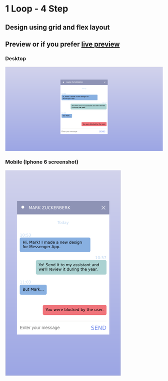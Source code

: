 # 1 Loop - 4 Step

## Design using grid and flex layout

## Preview or if you prefer [live preview](https://luanraithz.github.io/frontend-challenges/frontloops/1-loop/4-step/src/index.html)

### Desktop

![Desktop](src/img/desktop.png)

### Mobile (Iphone 6 screenshot)

![Mobile](src/img/mobile.png)